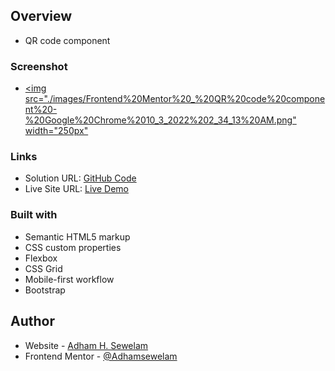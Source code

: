## Overview

- QR code component

### Screenshot

- [<img src="./images/Frontend%20Mentor%20_%20QR%20code%20component%20-%20Google%20Chrome%2010_3_2022%202_34_13%20AM.png" width="250px"](./images/Frontend%20Mentor%20_%20QR%20code%20component%20-%20Google%20Chrome%2010_3_2022%202_34_13%20AM.png)

### Links

- Solution URL: [GitHub Code](https://github.com/AdhamSewelam/qr-code)
- Live Site URL: [Live Demo](https://qrcodefrontend-mentor.netlify.app)

### Built with

- Semantic HTML5 markup
- CSS custom properties
- Flexbox
- CSS Grid
- Mobile-first workflow
- Bootstrap

## Author

- Website - [Adham H. Sewelam](https://adhamsewelam.netlify.app)
- Frontend Mentor - [@Adhamsewelam](https://www.frontendmentor.io/profile/AdhamSewelam)
